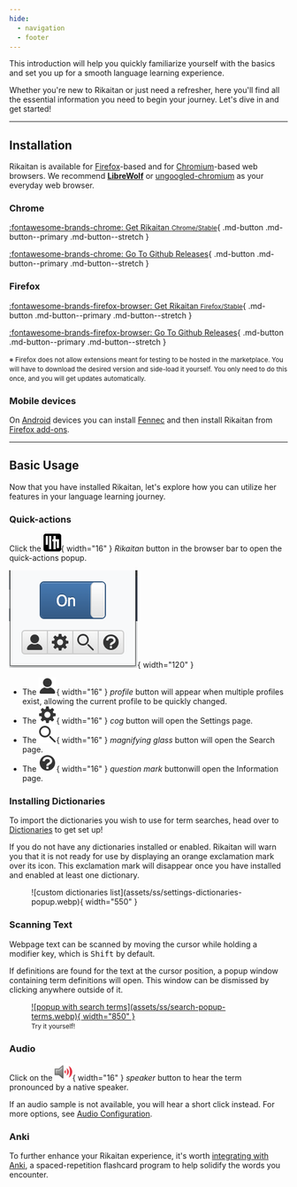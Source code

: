 ```yaml
---
hide:
  - navigation
  - footer
---
```


This introduction will help you quickly familiarize yourself with the basics and set you up for a smooth language learning experience.

Whether you're new to Rikaitan or just need a refresher, here you'll find all the essential information you need to begin your journey.
Let's dive in and get started!

---

## Installation

Rikaitan is available for [Firefox](https://wiki.archlinux.org/title/Firefox)-based
and for [Chromium](https://wiki.archlinux.org/title/Chromium)-based web browsers.
We recommend **[LibreWolf](https://librewolf.net/)**
or [ungoogled-chromium](https://aur.archlinux.org/packages/ungoogled-chromium)
as your everyday web browser.

### Chrome

<div class="grid" markdown>

[:fontawesome-brands-chrome: Get Rikaitan <small>Chrome/Stable</small>](https://chrome.google.com/webstore/detail/rikaitan/pnjdahdadbkhcfamabafkjbjblbgkodk){ .md-button .md-button--primary .md-button--stretch }

[:fontawesome-brands-chrome: Go To Github Releases](https://github.com/Ajatt-Tools/rikaitan/releases){ .md-button .md-button--primary .md-button--stretch }

</div>

### Firefox

<div class="grid" markdown>

[:fontawesome-brands-firefox-browser: Get Rikaitan <small>Firefox/Stable</small>](https://github.com/Ajatt-Tools/rikaitan/releases/latest){ .md-button .md-button--primary .md-button--stretch }

[:fontawesome-brands-firefox-browser: Go To Github Releases](https://github.com/Ajatt-Tools/rikaitan/releases){ .md-button .md-button--primary .md-button--stretch }

</div>

<small>※ Firefox does not allow extensions meant for testing to be hosted in
the marketplace. You will have to download the desired version and side-load it
yourself. You only need to do this once, and you will get updates
automatically.</small>

### Mobile devices

On [Android](https://tatsumoto.neocities.org/blog/our-immersion-learning-toolset#android) devices
you can install
[Fennec](https://f-droid.org/packages/org.mozilla.fennec_fdroid/)
and then install Rikaitan from [Firefox add-ons](#firefox).

---

## Basic Usage

Now that you have installed Rikaitan, let's explore how you can utilize her features in your language learning journey.

### Quick-actions

Click the ![rikaitan icon](assets/icon/rikaitan-icon.svg){ width="16" } _Rikaitan_ button in the browser bar to open the quick-actions popup.

![](assets/ss/browser-action-popup.webp){ width="120" }

- The ![profile icon](assets/icon/profile.svg){ width="16" } _profile_ button will appear when multiple profiles exist, allowing the current profile to be quickly changed.
- The ![cog](assets/icon/cog.svg){ width="16" } _cog_ button will open the Settings page.
- The ![magnifying glass](assets/icon/magnifying-glass.svg){ width="16" } _magnifying glass_ button will open the Search page.
- The ![question mark symbol](assets/icon/question-mark-circle.svg){ width="16" } _question mark_ buttonwill open the Information page.

### Installing Dictionaries

To import the dictionaries you wish to use for term searches, head over to [Dictionaries](dictionaries.md) to get set up!

If you do not have any dictionaries installed or enabled. Rikaitan will warn you that it is not ready for use by displaying an orange exclamation mark over its icon. This exclamation mark will disappear once you have installed and enabled at least one dictionary.

<figure markdown="span">
    ![custom dictionaries list](assets/ss/settings-dictionaries-popup.webp){ width="550" }
</figure>

### Scanning Text

Webpage text can be scanned by moving the cursor while holding a modifier key, which is <kbd>Shift</kbd> by default.

If definitions are found for the text at the cursor position, a popup window containing term definitions will open. This window can be dismissed by clicking anywhere outside of it.

<figure markdown="span">
    <a href="https://en.wikipedia.org/wiki/English_language#Classification">
    ![popup with search terms](assets/ss/search-popup-terms.webp){ width="850" }
    </a>
    <figcaption><small>Try it yourself!</small></figcaption>
</figure>

### Audio

Click on the ![loudspeaker icon](assets/icon/play-audio.svg){ width="16" } _speaker_ button to hear the term pronounced by a native speaker.

If an audio sample is not available, you will hear a short click instead. For more options, see [Audio Configuration](advanced.md#audio).

### Anki

To further enhance your Rikaitan experience, it's worth [integrating with Anki](anki.md), a spaced-repetition flashcard program to help solidify the words you encounter.

